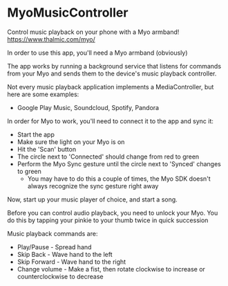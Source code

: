# MyoMusicController
Control music playback on your phone with a Myo armband!
https://www.thalmic.com/myo/

In order to use this app, you'll need a Myo armband (obviously)

The app works by running a background service that listens for commands from your Myo and sends them to the device's music playback controller.

Not every music playback application implements a MediaController, but here are some examples:
- Google Play Music, Soundcloud, Spotify, Pandora




In order for Myo to work, you'll need to connect it to the app and sync it:

- Start the app
- Make sure the light on your Myo is on
- Hit the 'Scan' button
- The circle next to 'Connected' should change from red to green
- Perform the Myo Sync gesture until the circle next to 'Synced' changes to green
  - You may have to do this a couple of times, the Myo SDK doesn't always recognize the sync gesture right away

Now, start up your music player of choice, and start a song.

Before you can control audio playback, you need to unlock your Myo. You do this by tapping your pinkie to your thumb twice in quick succession

Music playback commands are:

- Play/Pause - Spread hand
- Skip Back - Wave hand to the left
- Skip Forward - Wave hand to the right
- Change volume - Make a fist, then rotate clockwise to increase or counterclockwise to decrease
